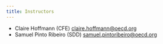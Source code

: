 ```yaml
---
title: Instructors
---
```


- Claire Hoffmann (CFE) claire.hoffmann@oecd.org
- Samuel Pinto Ribeiro (SDD) samuel.pintoribeiro@oecd.org




